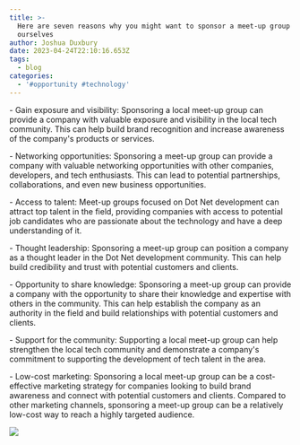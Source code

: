 ```yaml
---
title: >-
  Here are seven reasons why you might want to sponsor a meet-up group like
  ourselves 
author: Joshua Duxbury
date: 2023-04-24T22:10:16.653Z
tags:
  - blog
categories:
  - '#opportunity #technology'
---
```



\- Gain exposure and visibility: Sponsoring a local meet-up group can provide a company with valuable exposure and visibility in the local tech community. This can help build brand recognition and increase awareness of the company's products or services.







\- Networking opportunities: Sponsoring a meet-up group can provide a company with valuable networking opportunities with other companies, developers, and tech enthusiasts. This can lead to potential partnerships, collaborations, and even new business opportunities.







\- Access to talent: Meet-up groups focused on Dot Net development can attract top talent in the field, providing companies with access to potential job candidates who are passionate about the technology and have a deep understanding of it.







\- Thought leadership: Sponsoring a meet-up group can position a company as a thought leader in the Dot Net development community. This can help build credibility and trust with potential customers and clients.







\- Opportunity to share knowledge: Sponsoring a meet-up group can provide a company with the opportunity to share their knowledge and expertise with others in the community. This can help establish the company as an authority in the field and build relationships with potential customers and clients.







\- Support for the community: Supporting a local meet-up group can help strengthen the local tech community and demonstrate a company's commitment to supporting the development of tech talent in the area.







\- Low-cost marketing: Sponsoring a local meet-up group can be a cost-effective marketing strategy for companies looking to build brand awareness and connect with potential customers and clients. Compared to other marketing channels, sponsoring a meet-up group can be a relatively low-cost way to reach a highly targeted audience.







![](/images/capture.jpg)
